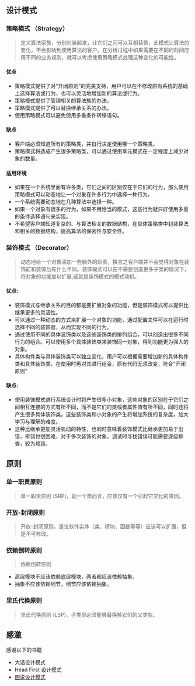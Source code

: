  
## 设计模式

### 策略模式 （Strategy）

>  定义算法家族，分别封装起来，让它们之间可以互相替换，此模式让算法的变化，不会影响到使用算法的客户。在分析过程中如果需要在不同的时间应用不同的业务规则，就可以考虑使用策略模式处理这种变化的可能性。

#### 优点

* 策略模式提供了对“开闭原则”的完美支持，用户可以在不修改原有系统的基础上选择算法或行为，也可以灵活地增加新的算法或行为。
* 策略模式提供了管理相关的算法族的办法。
* 策略模式提供了可以替换继承关系的办法。
* 使用策略模式可以避免使用多重条件转移语句。
   
#### 缺点 

* 客户端必须知道所有的策略类，并自行决定使用哪一个策略类。
* 策略模式将造成产生很多策略类，可以通过使用享元模式在一定程度上减少对象的数量。
  

#### 适用环境
* 如果在一个系统里面有许多类，它们之间的区别仅在于它们的行为，那么使用策略模式可以动态地让一个对象在许多行为中选择一种行为。
* 一个系统需要动态地在几种算法中选择一种。
* 如果一个对象有很多的行为，如果不用恰当的模式，这些行为就只好使用多重的条件选择语句来实现。
* 不希望客户端知道复杂的、与算法相关的数据结构，在具体策略类中封装算法和相关的数据结构，提高算法的保密性与安全性。



### 装饰模式 （Decorator）

> 动态地给一个对象添加一些额外的职责，换言之客户端并不会觉得对象在装饰前和装饰后有什么不同。装饰模式可以在不需要创造更多子类的情况下，将对象的功能加以扩展,这就是装饰模式的模式动机。

#### 优点:

* 装饰模式与继承关系的目的都是要扩展对象的功能，但是装饰模式可以提供比继承更多的灵活性。
* 可以通过一种动态的方式来扩展一个对象的功能，通过配置文件可以在运行时选择不同的装饰器，从而实现不同的行为。
* 通过使用不同的具体装饰类以及这些装饰类的排列组合，可以创造出很多不同行为的组合。可以使用多个具体装饰类来装饰同一对象，得到功能更为强大的对象。
* 具体构件类与具体装饰类可以独立变化，用户可以根据需要增加新的具体构件类和具体装饰类，在使用时再对其进行组合，原有代码无须改变，符合“开闭原则”
 

#### 缺点:

* 使用装饰模式进行系统设计时将产生很多小对象，这些对象的区别在于它们之间相互连接的方式有所不同，而不是它们的类或者属性值有所不同，同时还将产生很多具体装饰类。这些装饰类和小对象的产生将增加系统的复杂度，加大学习与理解的难度。
* 这种比继承更加灵活机动的特性，也同时意味着装饰模式比继承更加易于出错，排错也很困难，对于多次装饰的对象，调试时寻找错误可能需要逐级排查，较为烦琐。


## 原则

### 单一职责原则

> 单一职责原则 (SRP)，就一个类而言，应该仅有一个引起它变化的原因。


### 开放-封闭原则

> 开放-封闭原则，是说软件实体（类、模块、函数等等）应该可以扩展，但是不可修改。

 
### 依赖倒转原则

> 依赖倒转原则

* 高层模块不应该依赖底层模块，两者都应该依赖抽象。
* 抽象不应该依赖细节，细节应该依赖抽象。

### 里氏代换原则

> 里氏代换原则 (LSP)，子类型必须能够替换掉它们的父类型。


 
## 感激
感谢以下的书籍
* 大话设计模式 
* Head First 设计模式 
* [图说设计模式](http://design-patterns.readthedocs.org/)
